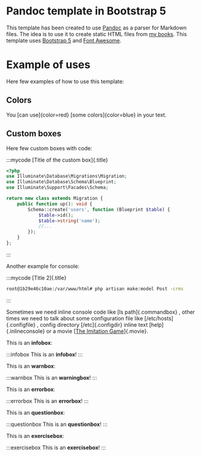 
# Pandoc template in Bootstrap 5

This template has been created to use [Pandoc](https://pandoc.org/) as a parser for Markdown files. The idea is to use it to create static HTML files from [my books](https://github.com/yuki/my-books). This template uses [Bootstrap 5](https://getbootstrap.com/) and [Font Awesome](https://fontawesome.com/).


# Example of uses
Here few examples of how to use this template:

## Colors

You [can use]{color=red} [some colors]{color=blue} in your text. 

## Custom boxes
Here few custom boxes with code:


:::mycode
[Title of the custom box]{.title}

```php
<?php
use Illuminate\Database\Migrations\Migration;
use Illuminate\Database\Schema\Blueprint;
use Illuminate\Support\Facades\Schema;

return new class extends Migration {
    public function up(): void {
        Schema::create('users', function (Blueprint $table) {
            $table->id();
            $table->string('name');
            //...
        });
    }
};
```
:::

Another example for console:

:::mycode
[Title 2]{.title}

```bash
root@1b29e46c10ae:/var/www/html# php artisan make:model Post -crms
```
:::

Sometimes we need inline console code like [ls path]{.commandbox} , other times we need to talk about some configuration file like  [/etc/hosts]{.configfile} , config directory [/etc]{.configdir} inline text [help]{.inlineconsole} or a movie [[The Imitation Game](https://www.imdb.com/title/tt2084970/)]{.movie}.


This is an **infobox**:

:::infobox
This is an  **infobox**!
:::

This is an **warnbox**:

:::warnbox
This is an  **warningbox**!
:::

This is an **errorbox**:

:::errorbox
This is an  **errorbox**!
:::

This is an  **questionbox**:

:::questionbox
This is an  **questionbox**!
:::

This is an **exercisebox**:

:::exercisebox
This is an  **exercisebox**!
:::

